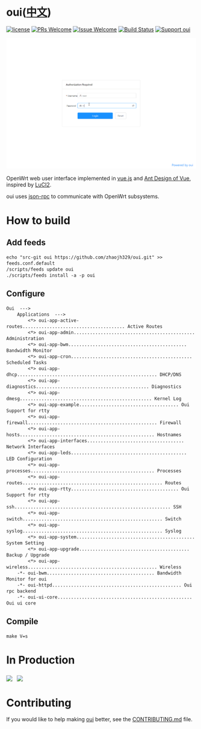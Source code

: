 # oui([中文](/README_ZH.md))

[1]: https://img.shields.io/badge/license-MIT-brightgreen.svg?style=plastic
[2]: /LICENSE
[3]: https://img.shields.io/badge/PRs-welcome-brightgreen.svg?style=plastic
[4]: https://github.com/zhaojh329/oui/pulls
[5]: https://img.shields.io/badge/Issues-welcome-brightgreen.svg?style=plastic
[6]: https://github.com/zhaojh329/oui/issues/new
[7]: https://travis-ci.org/zhaojh329/oui.svg?branch=master
[8]: https://travis-ci.org/zhaojh329/oui
[11]: https://img.shields.io/badge/Support%20oui-Donate-blueviolet.svg
[12]: https://paypal.me/zjh329

[![license][1]][2]
[![PRs Welcome][3]][4]
[![Issue Welcome][5]][6]
[![Build Status][7]][8]
[![Support oui][11]][12]

[vue.js]: https://github.com/vuejs/vue
[Ant Design of Vue]: https://github.com/vueComponent/ant-design-vue
[LuCI2]: https://git.openwrt.org/?p=project/luci2/ui.git
[json-rpc]: https://www.jsonrpc.org/

![](/demo.gif)

OpenWrt web user interface implemented in [vue.js] and [Ant Design of Vue], inspired by [LuCI2].

oui uses [json-rpc] to communicate with OpenWrt subsystems.

# How to build
## Add feeds

	echo "src-git oui https://github.com/zhaojh329/oui.git" >> feeds.conf.default
	/scripts/feeds update oui
	./scripts/feeds install -a -p oui

## Configure

	Oui  --->
		Applications  --->
			<*> oui-app-active-routes...................................... Active Routes
			<*> oui-app-admin............................................. Administration
			<*> oui-app-bwm............................................ Bandwidth Monitor
			<*> oui-app-cron............................................. Scheduled Tasks
			<*> oui-app-dhcp.................................................... DHCP/DNS
			<*> oui-app-diagnostics.......................................... Diagnostics
			<*> oui-app-dmesg................................................. Kernel Log
			<*> oui-app-example..................................... Oui Support for rtty
			<*> oui-app-firewall................................................ Firewall
			<*> oui-app-hosts.................................................. Hostnames
			<*> oui-app-interfaces.................................... Network Interfaces
			<*> oui-app-leds........................................... LED Configuration
			<*> oui-app-processes.............................................. Processes
			<*> oui-app-routes.................................................... Routes
			<*> oui-app-rtty........................................ Oui Support for rtty
			<*> oui-app-ssh.......................................................... SSH
			<*> oui-app-switch.................................................... Switch
			<*> oui-app-syslog.................................................... Syslog
			<*> oui-app-system............................................ System Setting
			<*> oui-app-upgrade......................................... Backup / Upgrade
			<*> oui-app-wireless................................................ Wireless
		-*- oui-bwm........................................ Bandwidth Monitor for oui
		-*- oui-httpd................................................ Oui rpc backend
		-*- oui-ui-core.................................................. Oui ui core
	
## Compile

	make V=s

# In Production

<a href="https://www.perfectsignal-tech.com"><img src="https://nwzimg.wezhan.cn/contents/sitefiles2032/10164349/images/9482755.jpg" height="80" align="middle"/></a>&nbsp;&nbsp;
<a href="http://m.iyunlink.com/"><img src="http://m.iyunlink.com/upload/202007/1595823915.png" height="80" align="middle"/></a>&nbsp;&nbsp;

# Contributing
If you would like to help making [oui](https://github.com/zhaojh329/oui) better,
see the [CONTRIBUTING.md](/CONTRIBUTING.md) file.
